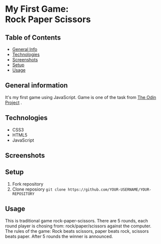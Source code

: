 # My First Game: <br />Rock Paper Scissors

## Table of Contents
* [General Info](#general-information)
* [Technologies](#technologies)
* [Screenshots](#screenshots)
* [Setup](#setup)
* [Usage](#usage)


## General information
It's my first game using JavaScript. Game is one of the task from [The Odin Project](https://www.theodinproject.com/lessons/foundations-rock-paper-scissors) .

## Technologies
* CSS3
* HTML5
* JavaScript

## Screenshots

## Setup

1. Fork repository
2. Clone reposiory
   `git clone https://github.com/YOUR-USERNAME/YOUR-REPOSITORY`

## Usage

This is traditional game rock-paper-scissors. There are 5 rounds, each round player is chosing from: rock/paper/scissors against the computer. The rules of the game: Rock beats scissors, paper beats rock, scissors beats paper. After 5 rounds the winner is announced.
